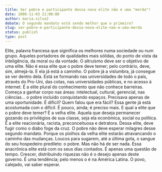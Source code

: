 ```yaml
---
title: Ser pobre e participante dessa nova elite não é uma "merda"!
date: 2006-11-03 21:00:00
author: maria.silva2
debate: O segundo mandato está sendo melhor que o primeiro?
slug: ser-pobre-e-participante-dessa-nova-elite-nao-e-uma-merda
status: publish 
type: post
---
```


Elite, palavra francesa que siginifica os melhores numa sociedade ou num grupo. Aqueles portadores de qualidades mais sólidas, do ponto de vista da inteligência, da moral ou da vontade. O altruísmo deve ser o objetivo de uma elite. 
Não é essa elite que o pobre deve temer; pelo contrário, deve, sim, almejá-la. E ela já está a caminho. O pobre já a vislumbra, já consegue se ver dentro dela. Está se formando nas universidades de todo o país, através do Pro-Uni, das cotas, nas universidades públicas, e no acesso à internet.
É a elite plural do conhecimento que não conhece barreiras. Começa a ganhar corpo nas áreas: intelectual, cultural, gerencial, nas ciências... o pobre incluído conquistando espaços. Precisava apenas de uma oportunidade. É difícil? Quem falou que era fácil? Essa gente já está acostumada com o difícil. É pouco, ainda; é preciso mais.
E qual a elite que o pobre deve temer? É a velha elite. Aquela que deseja permanecer gozando os privilégios de sua classe, seja ela econômica, social ou política. É a elite reacionária, racista, preconceituosa e detratora. Dessa elite, deve fugir como o diabo foge da cruz.
O pobre não deve esperar milagres desse segundo mandato. Porque os piolhos da velha elite estarão atravancando o caminho das mudanças. Loucos para sugarem, até a última gota, o sangue do seu hospedeiro predileto: o pobre.
Mas não há de ser nada. Essa anacrônica elite está com os seus dias contados. É apenas uma questão de tempo. Crescer, distribuindo riquezas não é o desejo apenas deste governo. É uma tendência; pelo menos o é na América Latina. O povo, calejado, vai saber esperar.
